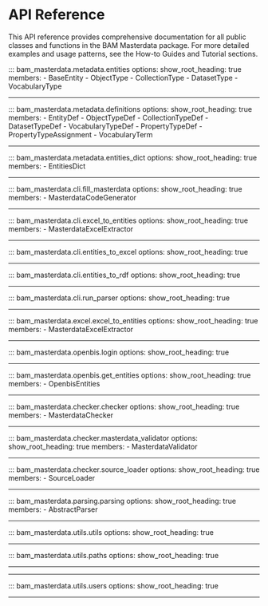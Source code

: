 # API Reference

This API reference provides comprehensive documentation for all public classes and functions in the BAM Masterdata package. For more detailed examples and usage patterns, see the How-to Guides and Tutorial sections.

<!--
-------------------------------------------------------------
metadata/
-------------------------------------------------------------
-->

::: bam_masterdata.metadata.entities
    options:
      show_root_heading: true
      members:
        - BaseEntity
        - ObjectType
        - CollectionType
        - DatasetType
        - VocabularyType

---

::: bam_masterdata.metadata.definitions
    options:
      show_root_heading: true
      members:
        - EntityDef
        - ObjectTypeDef
        - CollectionTypeDef
        - DatasetTypeDef
        - VocabularyTypeDef
        - PropertyTypeDef
        - PropertyTypeAssignment
        - VocabularyTerm

---

::: bam_masterdata.metadata.entities_dict
    options:
      show_root_heading: true
      members:
        - EntitiesDict

---

<!--
-------------------------------------------------------------
cli/
-------------------------------------------------------------
-->

<!-- ::: bam_masterdata.cli.cli
    options:
      show_root_heading: true
      show_source: false -->

::: bam_masterdata.cli.fill_masterdata
    options:
      show_root_heading: true
      members:
        - MasterdataCodeGenerator

---

::: bam_masterdata.cli.excel_to_entities
    options:
      show_root_heading: true
      members:
        - MasterdataExcelExtractor

---

::: bam_masterdata.cli.entities_to_excel
    options:
      show_root_heading: true

---

::: bam_masterdata.cli.entities_to_rdf
    options:
      show_root_heading: true

---

::: bam_masterdata.cli.run_parser
    options:
      show_root_heading: true

---


<!--
-------------------------------------------------------------
excel/
-------------------------------------------------------------
-->

::: bam_masterdata.excel.excel_to_entities
    options:
      show_root_heading: true
      members:
        - MasterdataExcelExtractor

---

<!--
-------------------------------------------------------------
openbis/
-------------------------------------------------------------
-->

::: bam_masterdata.openbis.login
    options:
      show_root_heading: true

---

::: bam_masterdata.openbis.get_entities
    options:
      show_root_heading: true
      members:
        - OpenbisEntities

---

<!--
-------------------------------------------------------------
checker/
-------------------------------------------------------------
-->

::: bam_masterdata.checker.checker
    options:
      show_root_heading: true
      members:
        - MasterdataChecker

---

::: bam_masterdata.checker.masterdata_validator
    options:
      show_root_heading: true
      members:
        - MasterdataValidator

---

::: bam_masterdata.checker.source_loader
    options:
      show_root_heading: true
      members:
        - SourceLoader

---

<!--
-------------------------------------------------------------
parsing/
-------------------------------------------------------------
-->

::: bam_masterdata.parsing.parsing
    options:
      show_root_heading: true
      members:
        - AbstractParser

---

<!--
-------------------------------------------------------------
utils/
-------------------------------------------------------------
-->

::: bam_masterdata.utils.utils
    options:
      show_root_heading: true

---

::: bam_masterdata.utils.paths
    options:
      show_root_heading: true

---

---

::: bam_masterdata.utils.users
    options:
      show_root_heading: true

---